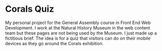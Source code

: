 # Corals Quiz
My personal project for the General Assembly course in Front End Web Development. I work at the Natural History Museum in the web content team  but these pages are not being used by the Museum. I just made up a fictitious brief. The idea is for a quiz that visitors can do on their mobile devices as they go around the Corals exhibition.
